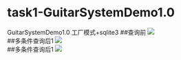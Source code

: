 # task1-GuitarSystemDemo1.0
GuitarSystemDemo1.0  工厂模式+sqlite3
##查询前
<img src="http://a1.qpic.cn/psb?/V11pPhXt3bcxgE/3S*ZNs*shlCaGJq6MwH0vSVW2UHBsMD8C7SIR7F53MA!/b/dAsBAAAAAAAA&bo=7wI6AQAAAAADB*Q!&rf=viewer_4"><br>
##多条件查询后1
<img src="http://a3.qpic.cn/psb?/V11pPhXt3bcxgE/aVJ3OlIVa0QHFnxQynwPov.guco1o4nJU7ZtGXuk4BQ!/b/dA0BAAAAAAAA&bo=8AI5AQAAAAADAO8!&rf=viewer_4"><br>
##多条件查询后1
<img src="http://a2.qpic.cn/psb?/V11pPhXt3bcxgE/pSfOOtgDx8NPuIMyt455eu4rZ3WJOGWSsU01PrEdVhE!/b/dG8BAAAAAAAA&bo=9gInAQAAAAADAPc!&rf=viewer_4">
